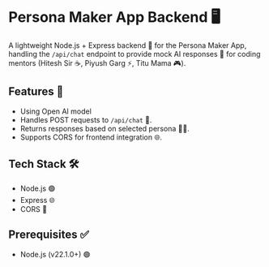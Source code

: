 # Persona Maker App Backend 🖥️

A lightweight Node.js + Express backend 🚀 for the Persona Maker App, handling the `/api/chat` endpoint to provide mock AI responses 🤖 for coding mentors (Hitesh Sir ☕, Piyush Garg ⚡, Titu Mama 🎮).

## Features 🌟
- Using Open AI model 
- Handles POST requests to `/api/chat` 💬.
- Returns responses based on selected persona 🧑‍🏫.
- Supports CORS for frontend integration 🌐.

## Tech Stack 🛠️
- Node.js 🟢
- Express 🌐
- CORS 🔄

## Prerequisites ✅
- Node.js (v22.1.0+) 🟢

